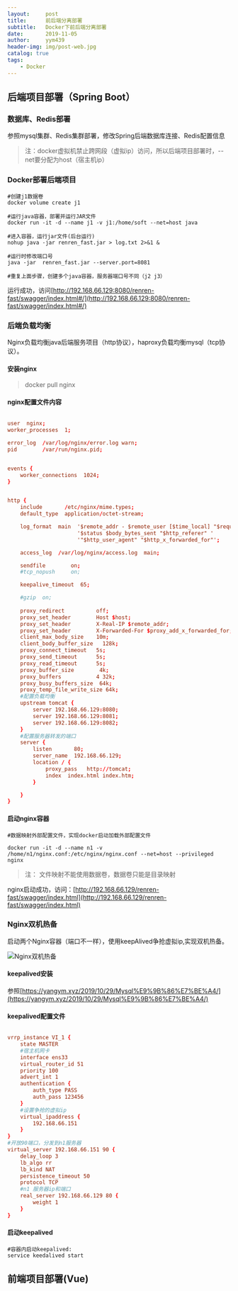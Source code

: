 ```yaml
---
layout:     post
title:      前后端分离部署
subtitle:   Docker下前后端分离部署
date:       2019-11-05
author:     yym439
header-img: img/post-web.jpg
catalog: true
tags:
    - Docker
---
```


## 后端项目部署（Spring Boot）

### 数据库、Redis部署
参照mysql集群、Redis集群部署，修改Spring后端数据库连接、Redis配置信息

> 注：docker虚拟机禁止跨网段（虚拟ip）访问，所以后端项目部署时，--net要分配为host（宿主机ip）

### Docker部署后端项目

``` docker 
#创建j1数据卷
docker volume create j1

#运行java容器，部署并运行JAR文件
docker run -it -d --name j1 -v j1:/home/soft --net=host java

#进入容器，运行jar文件(后台运行)
nohup java -jar renren_fast.jar > log.txt 2>&1 &

#运行时修改端口号
java -jar  renren_fast.jar --server.port=8081

#重复上面步骤，创建多个java容器，服务器端口号不同（j2 j3）

```

运行成功，访问[http://192.168.66.129:8080/renren-fast/swagger/index.html#/](http://192.168.66.129:8080/renren-fast/swagger/index.html#/)

### 后端负载均衡

Nginx负载均衡java后端服务项目（http协议），haproxy负载均衡mysql（tcp协议）。

#### 安装nginx
> docker pull nginx

#### nginx配置文件内容

```nginx.conf

user  nginx;
worker_processes  1;

error_log  /var/log/nginx/error.log warn;
pid        /var/run/nginx.pid;


events {
    worker_connections  1024;
}


http {
    include       /etc/nginx/mime.types;
    default_type  application/octet-stream;

    log_format  main  '$remote_addr - $remote_user [$time_local] "$request" '
                      '$status $body_bytes_sent "$http_referer" '
                      '"$http_user_agent" "$http_x_forwarded_for"';

    access_log  /var/log/nginx/access.log  main;

    sendfile        on;
    #tcp_nopush     on;

    keepalive_timeout  65;

    #gzip  on;
	
	proxy_redirect          off;
	proxy_set_header        Host $host;
	proxy_set_header        X-Real-IP $remote_addr;
	proxy_set_header        X-Forwarded-For $proxy_add_x_forwarded_for;
	client_max_body_size    10m;
	client_body_buffer_size   128k;
	proxy_connect_timeout   5s;
	proxy_send_timeout      5s;
	proxy_read_timeout      5s;
	proxy_buffer_size        4k;
	proxy_buffers           4 32k;
	proxy_busy_buffers_size  64k;
	proxy_temp_file_write_size 64k;
	#配置负载均衡
	upstream tomcat {
		server 192.168.66.129:8080;
		server 192.168.66.129:8081;
		server 192.168.66.129:8082;
	}
    #配置服务器转发的端口
	server {
        listen       80;
        server_name  192.168.66.129; 
        location / {  
            proxy_pass   http://tomcat;
            index  index.html index.htm;  
        }  

    }
}

```

#### 启动nginx容器
```
#数据映射外部配置文件，实现docker启动加载外部配置文件

docker run -it -d --name n1 -v /home/n1/nginx.conf:/etc/nginx/nginx.conf --net=host --privileged nginx

```

> 注： 文件映射不能使用数据卷，数据卷只能是目录映射

nginx启动成功，访问：[http://192.168.66.129/renren-fast/swagger/index.html](http://192.168.66.129/renren-fast/swagger/index.html)

### Nginx双机热备

启动两个Nginx容器（端口不一样），使用keepAlived争抢虚拟ip,实现双机热备。


![Nginx双机热备](https://yym439.github.io/img/nginx-1.jpg "Nginx双机热备")

#### keepalived安装

参照[https://yangym.xyz/2019/10/29/Mysql%E9%9B%86%E7%BE%A4/](https://yangym.xyz/2019/10/29/Mysql%E9%9B%86%E7%BE%A4/)

#### keepalived配置文件

```keepalived.conf

vrrp_instance VI_1 {
    state MASTER
    #宿主机网卡
    interface ens33
    virtual_router_id 51
    priority 100
    advert_int 1
    authentication {
        auth_type PASS
        auth_pass 123456
    }
    #设置争抢的虚拟ip
    virtual_ipaddress {
        192.168.66.151
    }
}
#开放90端口，分发到n1服务器
virtual_server 192.168.66.151 90 {
    delay_loop 3
    lb_algo rr
    lb_kind NAT
    persistence_timeout 50
    protocol TCP
    #n1 服务器ip和端口
    real_server 192.168.66.129 80 {
        weight 1
    }
}
```

#### 启动keepalived

```
#容器内启动keepalived: 
service keedalived start
```

## 前端项目部署(Vue)
